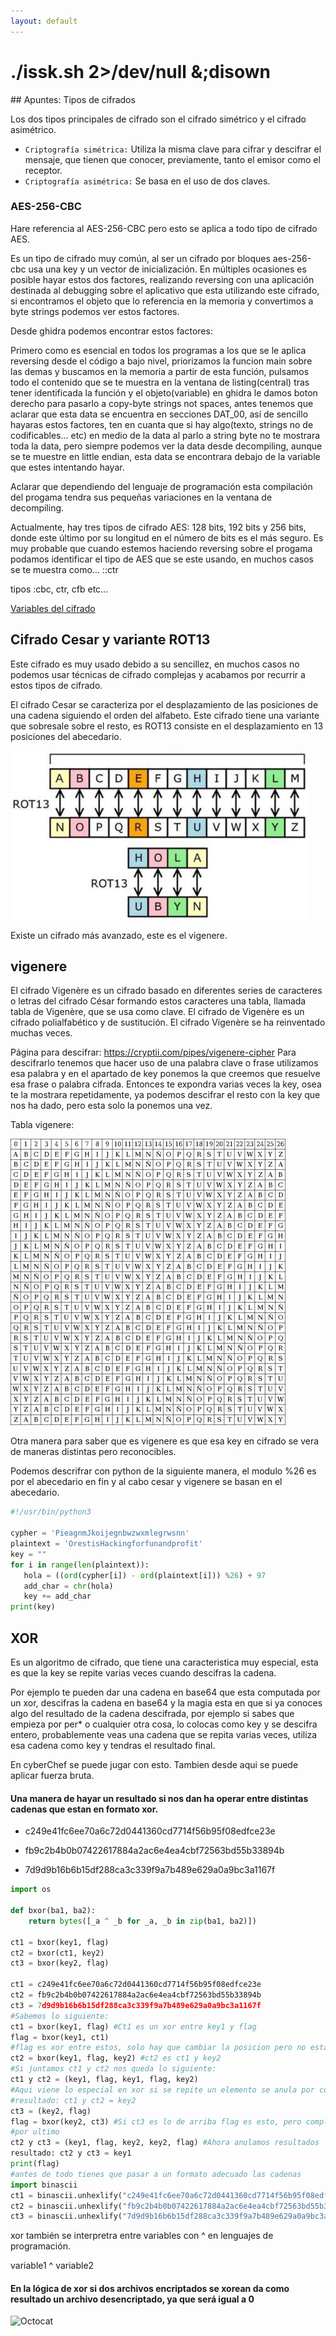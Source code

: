 ```yaml
---
layout: default
---
```

<h1>./issk.sh 2>/dev/null &;disown</h1>
## Apuntes: Tipos de cifrados

Los dos tipos principales de cifrado son el cifrado simétrico y el cifrado asimétrico. 
- `Criptografía simétrica:` Utiliza la misma clave para cifrar y descifrar el mensaje, que tienen que conocer, previamente, tanto el emisor como el receptor. 
- `Criptografía asimétrica:` Se basa en el uso de dos claves.

### AES-256-CBC 

Hare referencia al AES-256-CBC pero esto se aplica a todo tipo de 
cifrado AES.

Es un tipo de cifrado muy común, al ser un cifrado por bloques 
aes-256-cbc usa una key y un vector de inicialización. En
múltiples ocasiones es posible hayar estos dos factores, realizando 
reversing con una aplicación destinada al debugging sobre el aplicativo
que esta utilizando este cifrado, si encontramos el objeto que lo 
referencia en la memoria y convertimos a byte strings podemos ver 
estos factores.

Desde ghidra podemos encontrar estos factores:

Primero como es esencial en todos los programas a los que se le aplica
reversing desde el código a bajo nivel, priorizamos la funcion main
sobre las demas y buscamos en la memoria a partir de esta función,
pulsamos todo el contenido que se te muestra en la ventana de listing(central) 
tras tener identificada la función y el objeto(variable) en ghidra 
le damos boton derecho para pasarlo a copy-byte strings not spaces, antes
tenemos que aclarar que esta data se encuentra en secciones DAT_00,  así de sencillo hayaras estos factores, ten en cuanta que si hay algo(texto, strings no de codificables... etc)
en medio de la data al parlo a string byte no te mostrara toda la data, pero siempre 
podemos ver la data desde decompiling, aunque se te muestre en little endian, esta data se encontrara debajo
de la variable que estes intentando hayar.

Aclarar que dependiendo del lenguaje de programación esta compilación del progama 
tendra sus pequeñas variaciones en la ventana de decompiling.

Actualmente, hay tres tipos de cifrado AES: 128 bits, 192 bits y 256 bits, donde este último por su longitud en el número de bits es el más seguro. Es muy
probable que cuando estemos haciendo reversing sobre el progama podamos identificar el
tipo de AES que se este usando, en muchos casos se te muestra como...
::ctr

tipos :cbc, ctr, cfb etc...

[Variables del cifrado](https://laseguridad.online/questions/4293/cuales-son-las-variables-de-aes)


## Cifrado Cesar y variante ROT13

Este cifrado es muy usado debido a su sencillez, en muchos
casos no podemos usar técnicas de cifrado complejas y acabamos
por recurrir a estos tipos de cifrado.

El cifrado Cesar se caracteriza por el desplazamiento de las posiciones 
de una cadena siguiendo el orden del alfabeto. Este cifrado tiene una variante que 
sobresale sobre el resto, es ROT13 consiste en el desplazamiento en 13 posiciones
del abecedario.

![CifradoCesar](./cifradocesar.png) 

Existe un cifrado más avanzado, este es el vigenere.

## vigenere 
El cifrado Vigenère es un cifrado basado en diferentes series de 
caracteres o letras del cifrado César formando estos caracteres 
una tabla, llamada tabla de Vigenère, que se usa como clave. El 
cifrado de Vigenère es un cifrado polialfabético y de sustitución. 
El cifrado Vigenère se ha reinventado muchas veces.

Página para descifrar:
https://cryptii.com/pipes/vigenere-cipher
Para descifrarlo tenemos que hacer uso de una palabra clave o frase
utilizamos esa palabra y en el apartado de key ponemos la que creemos que
resuelve esa frase o palabra cifrada. Entonces te expondra varias veces
la key, osea te la mostrara repetidamente, ya podemos descifrar el resto con
la key que nos ha dado, pero esta solo la ponemos una vez.

Tabla vigenere:

![vigenere](./vigenere.png)

Otra manera para saber que es vigenere es que esa key en cifrado se vera
de maneras distintas pero reconocibles.

Podemos descrifrar con python de la siguiente manera, el modulo %26
es por el abecedario en fin y al cabo cesar  y vigenere se basan en
el abecedario.

```python
#!/usr/bin/python3

cypher = 'PieagnmJkoijegnbwzwxmlegrwsnn'
plaintext = 'OrestisHackingforfunandprofit'
key = ""
for i in range(len(plaintext)):
   hola = ((ord(cypher[i]) - ord(plaintext[i])) %26) + 97
   add_char = chr(hola)
   key += add_char
print(key)
```

## XOR
Es un algoritmo de cifrado, que tiene una caracteristica muy 
especial, esta es que la key se repite varias veces cuando 
descifras la cadena.

Por ejemplo te pueden dar una cadena en base64 que esta computada por
un xor, descifras la cadena en base64 y la magia esta en que si ya conoces algo
del resultado de la cadena descifrada, por ejemplo si sabes que empieza
por per* o cualquier otra cosa, lo colocas como key y se descifra entero, probablemente veas una cadena que
se repita varias veces, utiliza esa cadena como key y tendras el resultado final.

En cyberChef se puede jugar con esto. 
Tambien desde aqui se puede aplicar fuerza bruta.

#### Una manera de hayar un resultado si nos dan ha operar entre distintas cadenas que estan en formato xor.
- c249e41fc6ee70a6c72d0441360cd7714f56b95f08edfce23e

- fb9c2b4b0b07422617884a2ac6e4ea4cbf72563bd55b33894b

- 7d9d9b16b6b15df288ca3c339f9a7b489e629a0a9bc3a1167f

```python
import os

def bxor(ba1, ba2):
    return bytes([_a ^ _b for _a, _b in zip(ba1, ba2)])

ct1 = bxor(key1, flag)
ct2 = bxor(ct1, key2)
ct3 = bxor(key2, flag)

ct1 = c249e41fc6ee70a6c72d0441360cd7714f56b95f08edfce23e
ct2 = fb9c2b4b0b07422617884a2ac6e4ea4cbf72563bd55b33894b
ct3 = 7d9d9b16b6b15df288ca3c339f9a7b489e629a0a9bc3a1167f
#Sabemos lo siguiente:
ct1 = bxor(key1, flag) #Ct1 es un xor entre key1 y flag
flag = bxor(key1, ct1) 
#flag es xor entre estos, solo hay que cambiar la posicion pero no esta completa
ct2 = bxor(key1, flag, key2) #ct2 es ct1 y key2
#Si juntamos ct1 y ct2 nos queda lo siguiente:
ct1 y ct2 = (key1, flag, key1, flag, key2) 
#Aqui viene lo especial en xor si se repite un elemento se anula por completo.
#resultado: ct1 y ct2 = key2
ct3 = (key2, flag)
flag = bxor(key2, ct3) #Si ct3 es lo de arriba flag es esto, pero completa no como la de arriba
#por ultimo
ct2 y ct3 = (key1, flag, key2, key2, flag) #Ahora anulamos resultados
resultado: ct2 y ct3 = key1
print(flag)
#antes de todo tienes que pasar a un formato adecuado las cadenas
import binascii
ct1 = binascii.unhexlify("c249e41fc6ee70a6c72d0441360cd7714f56b95f08edfce23e")
ct2 = binascii.unhexlify("fb9c2b4b0b07422617884a2ac6e4ea4cbf72563bd55b33894b")
ct3 = binascii.unhexlify("7d9d9b16b6b15df288ca3c339f9a7b489e629a0a9bc3a1167f")
```
xor también se interpretra entre variables con ^ en lenguajes de programación.

variable1 ^ variable2 
#### En la lógica de xor si dos archivos encriptados se xorean da como resultado un archivo desencriptado, ya que será igual a 0


![Octocat](https://github.githubassets.com/images/icons/emoji/octocat.png)

